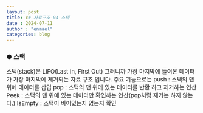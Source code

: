 ```yaml
---
layout: post
title: c# 자료구조-04-스택
date : 2024-07-11
author : "enmael"
categories: blog
---
```

<h3>● 스택 </h3>

<span style="font-size: 15px;">
스택(stack)은 LIFO(Last In, First Out) 그러니까 가장 마지막에 들어온 데이터가 가장 마지막에 제거되는 자료 구조 입니다.
</span>

<span style="font-size: 15px;">
주요 기능으로는 

<span style="font-size: 15px;">
push : 스택의 맨 위에 데이터를 삽입
</span>

<span style="font-size: 15px;">
pop : 스택의 맨 위에 있는 데이터를 반환 하고 제거하는 연산
</span>

<span style="font-size: 15px;">
Peek : 스택의 맨 위에 있는 데이터만 확인하는 연산(pop처럼 제거는 하지 않는다.)
</span>

<span style="font-size: 15px;">
IsEmpty : 스택이 비어있는지 없는지 확인
</span>
